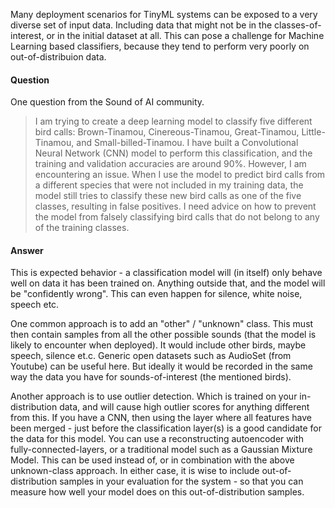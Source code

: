
Many deployment scenarios for TinyML systems can be exposed to a very diverse set of input data.
Including data that might not be in the classes-of-interest, or in the initial dataset at all.
This can pose a challenge for Machine Learning based classifiers,
because they tend to perform very poorly on out-of-distribuion data.

#### Question
One question from the Sound of AI community.

> I am trying to create a deep learning model to classify five different bird calls:
> Brown-Tinamou, Cinereous-Tinamou, Great-Tinamou, Little-Tinamou, and Small-billed-Tinamou.
> I have built a Convolutional Neural Network (CNN) model to perform this classification, and the training and validation accuracies are around 90%.
> However, I am encountering an issue. When I use the model to predict bird calls from a different species that were not included in my training data,
> the model still tries to classify these new bird calls as one of the five classes, resulting in false positives.
> I need advice on how to prevent the model from falsely classifying bird calls that do not belong to any of the training classes.

#### Answer

This is expected behavior - a classification model will (in itself) only behave well on data it has been trained on.
Anything outside that, and the model will be "confidently wrong".
This can even happen for silence, white noise, speech etc.

One common approach is to add an "other" / "unknown" class. This must then contain samples from all the other possible sounds (that the model is likely to encounter when deployed). It would include other birds, maybe speech, silence et.c. Generic open datasets such as AudioSet (from Youtube) can be useful here. But ideally it would be recorded in the same way the data you have for sounds-of-interest (the mentioned birds).

Another approach is to use outlier detection. Which is trained on your in-distribution data, and will cause high outlier scores for anything different from this.
If you have a CNN, then using the layer where all features have been merged - just before the classification layer(s) is a good candidate for the data for this model. You can use a reconstructing autoencoder with fully-connected-layers, or a traditional model such as a Gaussian Mixture Model.
This can be used instead of, or in combination with the above unknown-class approach.
In either case, it is wise to include out-of-distribution samples in your evaluation for the system - so that you can measure how well your model does on this out-of-distribution samples.
